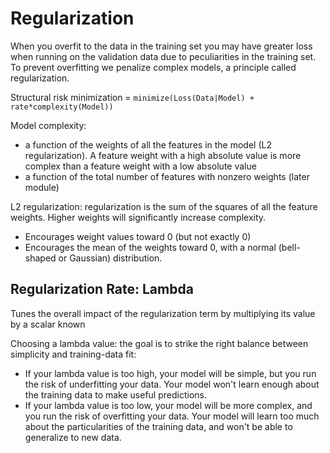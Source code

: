# Regularization

When you overfit to the data in the training set you may have greater loss when running on the validation data due to peculiarities in the training set. To prevent overfitting we penalize complex models, a principle called regularization.

Structural risk minimization = `minimize(Loss(Data|Model) + rate*complexity(Model))`

Model complexity: 
- a function of the weights of all the features in the model (L2 regularization). A feature weight with a high absolute value is more complex than a feature weight with a low absolute value
- a function of the total number of features with nonzero weights (later module)

L2 regularization: regularization is the sum of the squares of all the feature weights. Higher weights will significantly increase complexity. 
- Encourages weight values toward 0 (but not exactly 0)
- Encourages the mean of the weights toward 0, with a normal (bell-shaped or Gaussian) distribution.

## Regularization Rate: Lambda
Tunes the overall impact of the regularization term by multiplying its value by a scalar known 

Choosing a lambda value: the goal is to strike the right balance between simplicity and training-data fit:
- If your lambda value is too high, your model will be simple, but you run the risk of underfitting your data. Your model won't learn enough about the training data to make useful predictions.
- If your lambda value is too low, your model will be more complex, and you run the risk of overfitting your data. Your model will learn too much about the particularities of the training data, and won't be able to generalize to new data.

